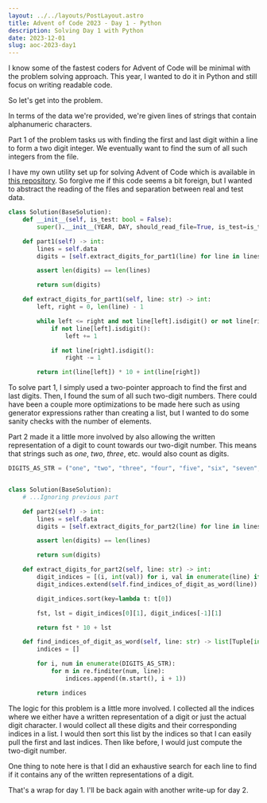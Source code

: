 ```yaml
---
layout: ../../layouts/PostLayout.astro
title: Advent of Code 2023 - Day 1 - Python
description: Solving Day 1 with Python
date: 2023-12-01
slug: aoc-2023-day1
---
```


I know some of the fastest coders for Advent of Code will be minimal with the problem solving approach.
This year, I wanted to do it in Python and still focus on writing readable code.

So let's get into the problem.

In terms of the data we're provided, we're given lines of strings that contain alphanumeric characters.

Part 1 of the problem tasks us with finding the first and last digit within a line to form a two digit integer.
We eventually want to find the sum of all such integers from the file.

I have my own utility set up for solving Advent of Code which is available in [this repository](https://github.com/ja153903/advent_of_code).
So forgive me if this code seems a bit foreign, but I wanted to abstract the reading of the files and separation
between real and test data.

```python
class Solution(BaseSolution):
    def __init__(self, is_test: bool = False):
        super().__init__(YEAR, DAY, should_read_file=True, is_test=is_test)

    def part1(self) -> int:
        lines = self.data
        digits = [self.extract_digits_for_part1(line) for line in lines]

        assert len(digits) == len(lines)

        return sum(digits)

    def extract_digits_for_part1(self, line: str) -> int:
        left, right = 0, len(line) - 1

        while left <= right and not line[left].isdigit() or not line[right].isdigit():
            if not line[left].isdigit():
                left += 1

            if not line[right].isdigit():
                right -= 1

        return int(line[left]) * 10 + int(line[right])
```

To solve part 1, I simply used a two-pointer approach to find the first and last digits. Then, I found the sum of all such two-digit numbers.
There could have been a couple more optimizations to be made here such as using generator expressions rather than creating a list, but
I wanted to do some sanity checks with the number of elements. 

Part 2 made it a little more involved by also allowing the written representation of a digit to count towards our two-digit number. This means that
strings such as *one*, *two*, *three*, etc. would also count as digits.

```python
DIGITS_AS_STR = ("one", "two", "three", "four", "five", "six", "seven", "eight", "nine")


class Solution(BaseSolution):
    # ...Ignoring previous part

    def part2(self) -> int:
        lines = self.data
        digits = [self.extract_digits_for_part2(line) for line in lines]

        assert len(digits) == len(lines)

        return sum(digits)

    def extract_digits_for_part2(self, line: str) -> int:
        digit_indices = [(i, int(val)) for i, val in enumerate(line) if val.isdigit()]
        digit_indices.extend(self.find_indices_of_digit_as_word(line))

        digit_indices.sort(key=lambda t: t[0])

        fst, lst = digit_indices[0][1], digit_indices[-1][1]

        return fst * 10 + lst

    def find_indices_of_digit_as_word(self, line: str) -> list[Tuple[int, int]]:
        indices = []

        for i, num in enumerate(DIGITS_AS_STR):
            for m in re.finditer(num, line):
                indices.append((m.start(), i + 1))

        return indices
```

The logic for this problem is a little more involved. I collected all the indices where we either have a written representation of a digit
or just the actual digit character. I would collect all these digits and their corresponding indices in a list. I would then
sort this list by the indices so that I can easily pull the first and last indices. Then like before, I would just compute the two-digit number.

One thing to note here is that I did an exhaustive search for each line to find if it contains any of the written representations of a digit.

That's a wrap for day 1. I'll be back again with another write-up for day 2.
